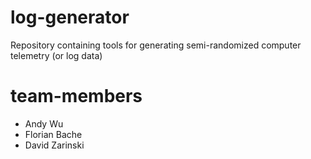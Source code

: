 # log-generator
Repository containing tools for generating semi-randomized computer telemetry (or log data)

# team-members
- Andy Wu
- Florian Bache
- David Zarinski
